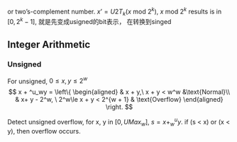 or two’s-complement number. $x’ = U2T_k(x\ \text{mod}\ 2^k)$, $x\ \text{mod}\ 2^k$ results is in $[0, 2^k - 1]$, 就是先变成usigned的bit表示， 在转换到singed

## Integer Arithmetic

### Unsigned

For unsigned, $0\le x, y\le 2^w$
$$
x + ^u_wy = \left\{
\begin{aligned}
& x + y,\ x + y < w^w &\text{Normal}\\
& x+ y - 2^w, \ 2^w\le x + y < 2^{w + 1} & \text{Overflow}
\end{aligned}
\right.
$$

Detect unsigned overflow, for x, y in $[0, UMax_{w}]$, $s = x + ^u_wy$. if (s < x) or (x < y), then overflow occurs.
